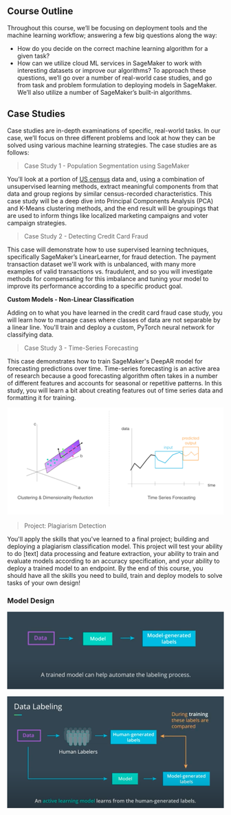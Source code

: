 ## Course Outline
Throughout this course, we’ll be focusing on deployment tools and the machine learning workflow; answering a few big questions along the way:

* How do you decide on the correct machine learning algorithm for a given task?
* How can we utilize cloud ML services in SageMaker to work with interesting datasets or improve our algorithms?
To approach these questions, we’ll go over a number of real-world case studies, and go from task and problem formulation to deploying models in SageMaker. We’ll also utilize a number of SageMaker’s built-in algorithms.

## Case Studies
Case studies are in-depth examinations of specific, real-world tasks. In our case, we’ll focus on three different problems and look at how they can be solved using various machine learning strategies. The case studies are as follows:

> Case Study 1 - Population Segmentation using SageMaker

You’ll look at a portion of [US census](https://www.census.gov/data.html) data and, using a combination of unsupervised learning methods, extract meaningful components from that data and group regions by similar census-recorded characteristics. This case study will be a deep dive into Principal Components Analysis (PCA) and K-Means clustering methods, and the end result will be groupings that are used to inform things like localized marketing campaigns and voter campaign strategies.

> Case Study 2 - Detecting Credit Card Fraud

This case will demonstrate how to use supervised learning techniques, specifically SageMaker’s LinearLearner, for fraud detection. The payment transaction dataset we'll work with is unbalanced, with many more examples of valid transactions vs. fraudulent, and so you will investigate methods for compensating for this imbalance and tuning your model to improve its performance according to a specific product goal.

<b> Custom Models - Non-Linear Classification </b>

Adding on to what you have learned in the credit card fraud case study, you will learn how to manage cases where classes of data are not separable by a linear line. You'll train and deploy a custom, PyTorch neural network for classifying data.

>  Case Study 3 - Time-Series Forecasting

This case demonstrates how to train SageMaker's DeepAR model for forecasting predictions over time. Time-series forecasting is an active area of research because a good forecasting algorithm often takes in a number of different features and accounts for seasonal or repetitive patterns. In this study, you will learn a bit about creating features out of time series data and formatting it for training.

<img src="/Visual Representations/clustering_time_series.png"/></p>

> Project: Plagiarism Detection

You'll apply the skills that you've learned to a final project; building and deploying a plagiarism classification model. This project will test your ability to do [text] data processing and feature extraction, your ability to train and evaluate models according to an accuracy specification, and your ability to deploy a trained model to an endpoint.
By the end of this course, you should have all the skills you need to build, train and deploy models to solve tasks of your own design!

### Model Design

<img src="/Visual Representations/active_learning.png"></p>
<img src="/Visual Representations/active_model_training.png"/></p>
